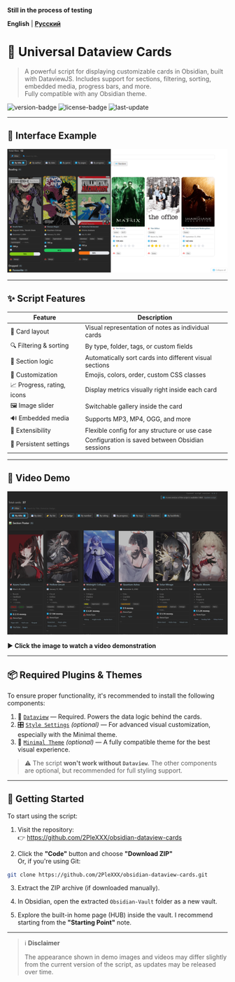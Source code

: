 **Still in the process of testing**

**English** | **[Русский](README_RU.md)**
# 🎴 **Universal Dataview Cards**

> A powerful script for displaying customizable cards in Obsidian, built with DataviewJS. Includes support for sections, filtering, sorting, embedded media, progress bars, and more.  
> Fully compatible with any Obsidian theme.

![version-badge](https://img.shields.io/badge/version-0.2.0-blue)
![license-badge](https://img.shields.io/badge/license-MIT-green)
![last-update](https://img.shields.io/badge/last_update-July_2025-orange)

---

## 📸 **Interface Example**

![Interface screenshot](Obsidian-Vault/assets/Screenshots/EXAMPLE%20interface%201.png)

---

## ✨ **Script Features**

| Feature                    | Description                                              |
|----------------------------|----------------------------------------------------------|
| 🎴 Card layout              | Visual representation of notes as individual cards       |
| 🔍 Filtering & sorting      | By type, folder, tags, or custom fields                  |
| 🧠 Section logic            | Automatically sort cards into different visual sections  |
| 🎨 Customization            | Emojis, colors, order, custom CSS classes                |
| 📈 Progress, rating, icons  | Display metrics visually right inside each card          |
| 🖼️ Image slider             | Switchable gallery inside the card                       |
| 🔊 Embedded media           | Supports MP3, MP4, OGG, and more                         |
| 🧩 Extensibility            | Flexible config for any structure or use case            |
| 💾 Persistent settings      | Configuration is saved between Obsidian sessions         |

---

## 🎥 **Video Demo**

[![Смотреть демо](Obsidian-Vault/assets/Screenshots/Video_Preview_Interface.png)](https://www.youtube.com/watch?v=I-n4x_6X_C4)

▶️ **Click the image to watch a video demonstration**

---

## 📦 **Required Plugins & Themes**

To ensure proper functionality, it's recommended to install the following components:

1. 🔌 [`Dataview`](https://github.com/blacksmithgu/obsidian-dataview) — Required. Powers the data logic behind the cards.
2. 🎛 [`Style Settings`](https://github.com/mgmeyers/obsidian-style-settings) *(optional)* — For advanced visual customization, especially with the Minimal theme.
3. 🎨 [`Minimal Theme`](https://github.com/kepano/obsidian-minimal) *(optional)* — A fully compatible theme for the best visual experience.

> ⚠️ The script **won't work without `Dataview`**. The other components are optional, but recommended for full styling support.

---

## 🚀 **Getting Started**

To start using the script:

1. Visit the repository:  
   👉 https://github.com/2PleXXX/obsidian-dataview-cards

2. Click the **"Code"** button and choose **"Download ZIP"**  
   Or, if you're using Git:  
```bash
git clone https://github.com/2PleXXX/obsidian-dataview-cards.git
```

3. Extract the ZIP archive (if downloaded manually).

4. In Obsidian, open the extracted `Obsidian-Vault` folder as a new vault.

5. Explore the built-in home page (HUB) inside the vault.  I recommend starting from the **"Starting Point"** note.

---
> ℹ️ **Disclaimer**
>
> The appearance shown in demo images and videos may differ slightly from the current version of the script, as updates may be released over time.  
